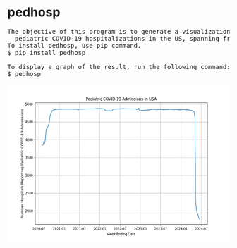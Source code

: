 # pedhosp

<pre>
The objective of this program is to generate a visualization representing the count of 
  pediatric COVID-19 hospitalizations in the US, spanning from August 8, 2020, to June 15, 2024.
To install pedhosp, use pip command.
$ pip install pedhosp
  
To display a graph of the result, run the following command:
$ pedhosp
</pre>

<img src='https://github.com/y-takefuji/pedhosp/raw/main/pediatric.png' height=360 width=600>
